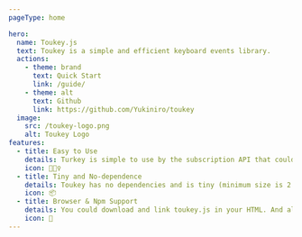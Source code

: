 ```yaml
---
pageType: home

hero:
  name: Toukey.js
  text: Toukey is a simple and efficient keyboard events library.
  actions:
    - theme: brand
      text: Quick Start
      link: /guide/
    - theme: alt
      text: Github
      link: https://github.com/Yukiniro/toukey
  image:
    src: /toukey-logo.png
    alt: Toukey Logo
features:
  - title: Easy to Use
    details: Turkey is simple to use by the subscription API that could return a feature to unsubscribe the event.
    icon: 🏃🏻‍♀️
  - title: Tiny and No-dependence
    details: Toukey has no dependencies and is tiny (minimum size is 2.75 KB)(Gzipped Size is 1.22 KB).
    icon: 📦
  - title: Browser & Npm Support
    details: You could download and link toukey.js in your HTML. And also use it by the npm in your project.
    icon: 🎨
---
```

